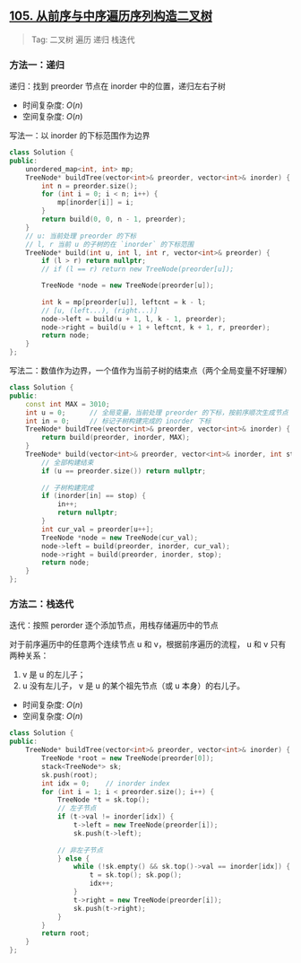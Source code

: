 ## [105. 从前序与中序遍历序列构造二叉树](https://leetcode.cn/problems/construct-binary-tree-from-preorder-and-inorder-traversal/description/)

> Tag: 二叉树 遍历 递归 栈迭代

### 方法一：递归

递归：找到 preorder 节点在 inorder 中的位置，递归左右子树

* 时间复杂度: ${O(n)}$
* 空间复杂度: ${O(n)}$

写法一：以 inorder 的下标范围作为边界

```cpp
class Solution {
public:
    unordered_map<int, int> mp;
    TreeNode* buildTree(vector<int>& preorder, vector<int>& inorder) {
        int n = preorder.size();
        for (int i = 0; i < n; i++) {
            mp[inorder[i]] = i;
        }
        return build(0, 0, n - 1, preorder);
    }
    // u: 当前处理 preorder 的下标
    // l, r 当前 u 的子树的在 `inorder` 的下标范围
    TreeNode* build(int u, int l, int r, vector<int>& preorder) {
        if (l > r) return nullptr;
        // if (l == r) return new TreeNode(preorder[u]);

        TreeNode *node = new TreeNode(preorder[u]);
        
        int k = mp[preorder[u]], leftcnt = k - l;
        // [u, (left...), (right...)]
        node->left = build(u + 1, l, k - 1, preorder);
        node->right = build(u + 1 + leftcnt, k + 1, r, preorder);
        return node;
    }
};
```

写法二：数值作为边界，一个值作为当前子树的结束点（两个全局变量不好理解）

```cpp
class Solution {
public:
    const int MAX = 3010;
    int u = 0;      // 全局变量，当前处理 preorder 的下标，按前序顺次生成节点
    int in = 0;     // 标记子树构建完成的 inorder 下标
    TreeNode* buildTree(vector<int>& preorder, vector<int>& inorder) {
        return build(preorder, inorder, MAX);
    }
    TreeNode* build(vector<int>& preorder, vector<int>& inorder, int stop) {
        // 全部构建结束
        if (u == preorder.size()) return nullptr;
        
        // 子树构建完成
        if (inorder[in] == stop) {
            in++;
            return nullptr;
        }
        int cur_val = preorder[u++];
        TreeNode *node = new TreeNode(cur_val);
        node->left = build(preorder, inorder, cur_val);
        node->right = build(preorder, inorder, stop);
        return node;
    }
};
```

### 方法二：栈迭代

迭代：按照 perorder 逐个添加节点，用栈存储遍历中的节点

对于前序遍历中的任意两个连续节点 u 和 v，根据前序遍历的流程， u 和 v 只有两种关系：
1. v 是 u 的左儿子；
2. u 没有左儿子， v 是 u 的某个祖先节点（或 u 本身）的右儿子。

* 时间复杂度: ${O(n)}$
* 空间复杂度: ${O(n)}$
```cpp
class Solution {
public:
    TreeNode* buildTree(vector<int>& preorder, vector<int>& inorder) {
        TreeNode *root = new TreeNode(preorder[0]);
        stack<TreeNode*> sk;
        sk.push(root);
        int idx = 0;    // inorder index
        for (int i = 1; i < preorder.size(); i++) {
            TreeNode *t = sk.top();
            // 左子节点
            if (t->val != inorder[idx]) {
                t->left = new TreeNode(preorder[i]);
                sk.push(t->left);
            
            // 非左子节点
            } else {
                while (!sk.empty() && sk.top()->val == inorder[idx]) {
                    t = sk.top(); sk.pop();
                    idx++;
                }
                t->right = new TreeNode(preorder[i]);
                sk.push(t->right);
            }
        }
        return root;
    }
};
```
